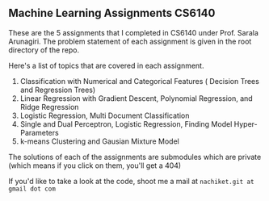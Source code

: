 ## Machine Learning Assignments CS6140

These are the 5 assignments that I completed in CS6140 under Prof. Sarala Arunagiri. The problem statement of each assignment is given in the root directory of the repo.

Here's a list of topics that are covered in each assignment.

1. Classification with Numerical and Categorical Features ( Decision Trees and Regression Trees) 
2. Linear Regression with Gradient Descent, Polynomial Regression, and Ridge Regression
3. Logistic Regression, Multi Document Classification
4. Single and Dual Perceptron, Logistic Regression, Finding Model Hyper-Parameters
5. k-means Clustering and Gausian Mixture Model

The solutions of each of the assignments are submodules which are private (which means if you click on them, you'll get a 404)

If you'd like to take a look at the code, shoot me a mail at `nachiket.git at gmail dot com`
